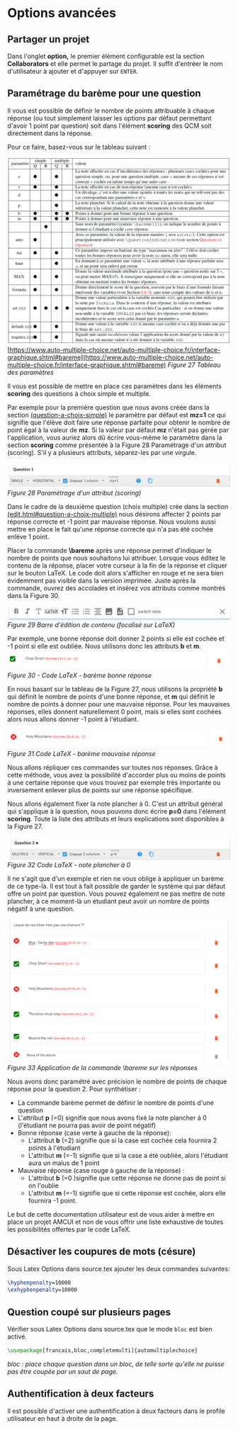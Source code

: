 # Options avancées

## Partager un projet

Dans l'onglet **option,** le premier élément configurable est la section **Collaborators** et elle permet le partage du projet. Il suffit d'entréer le nom d'utilisateur à ajouter et d'appuyer sur `ENTER`.

## Paramétrage du barème pour une question

Il vous est possible de définir le nombre de points attribuable à chaque réponse (ou tout simplement laisser les options par défaut permettant d'avoir 1 point par question) soit dans l'élément **scoring** des QCM soit directement dans la réponse.

Pour ce faire, basez-vous sur le tableau suivant :

 ![scoring_table](./assets/scoring_table.png)
 [https://www.auto-multiple-choice.net/auto-multiple-choice.fr/interface-graphique.shtml#bareme](https://www.auto-multiple-choice.net/auto-multiple-choice.fr/interface-graphique.shtml#bareme)
*Figure 27 Tableau des paramètres*

Il vous est possible de mettre en place ces paramètres dans les éléments **scoring** des questions à choix simple et multiple.

Par exemple pour la première question que nous avons créée dans la section [(question-a-choix-simple)](edit.html#question-a-choix-simple) le paramètre par défaut est **mz=1** ce qui signifie que l'élève doit faire une réponse parfaite pour obtenir le nombre de point égal à la valeur de **mz**. Si la valeur par défaut **mz** n'était pas gérée par l'application, vous auriez alors dû écrire vous-même le paramètre dans la section **scoring** comme présentée à la Figure 28 Paramétrage d'un attribut (scoring). S'il y a plusieurs attributs, séparez-les par une virgule.

 ![scoring_single](./assets/scoring_single.png)
*Figure 28 Paramétrage d'un attribut (scoring)*

Dans le cadre de la deuxième question (choix multiple) crée dans la section [(edit.html#question-a-choix-multiple)](edit.html#question-a-choix-multiple) nous désirons affecter 2 points par réponse correcte et -1 point par mauvaise réponse. Nous voulons aussi mettre en place le fait qu'une réponse correcte qui n'a pas été cochée enlève 1 point.

Placer la commande **\bareme** après une réponse permet d'indiquer le nombre de points que nous souhaitons lui attribuer. Lorsque vous éditez le contenu de la réponse, placer votre curseur à la fin de la réponse et cliquer sur le bouton LaTeX. Le code doit alors s'afficher en rouge et ne sera bien évidemment pas visible dans la version imprimée. Juste après la commande, ouvrez des accolades et insérez vos attributs comme montrés dans la Figure 30.

 ![edit_text_menu_latex](./assets/edit_text_menu_latex.png)
*Figure 29 Barre d'édition de contenu (focalisé sur LaTeX)*

Par exemple, une bonne réponse doit donner 2 points si elle est cochée et -1 point si elle est oubliée. Nous utilisons donc les attributs **b** et **m**. ![scoring_custom_1](./assets/scoring_custom_1.png)
*Figure 30 - Code LaTeX - barème bonne réponse*

En nous basant sur le tableau de la Figure 27, nous utilisons la propriété **b** qui définit le nombre de points d'une bonne réponse, et **m** qui définit le nombre de points à donner pour une mauvaise réponse. Pour les mauvaises réponses, elles donnent naturellement 0 point, mais si elles sont cochées alors nous allons donner -1 point à l'étudiant.

 ![scoring_custom_2](./assets/scoring_custom_2.png)
*Figure 31 Code LaTeX - barème mauvaise réponse*

Nous allons répliquer ces commandes sur toutes nos réponses. Grâce à cette méthode, vous avez la possibilité d'accorder plus ou moins de points à une certaine réponse que vous trouvez par exemple très importante ou inversement enlever plus de points sur une réponse spécifique.

Nous allons également fixer la note plancher à 0. C'est un attribut général qui s'applique à la question, nous pouvons donc écrire **p=0** dans l'élément **scoring**. Toute la liste des attributs et leurs explications sont disponibles à la Figure 27.

 ![scoring_multiple](./assets/scoring_multiple.png)
*Figure 32 Code LaTeX - note plancher à 0*

Il ne s'agit que d'un exemple et rien ne vous oblige à appliquer un barème de ce type-là. Il est tout à fait possible de garder le système qui par défaut offre un point par question. Vous pouvez également ne pas mettre de note plancher, à ce moment-là un étudiant peut avoir un nombre de points négatif à une question.

 ![edit_question_custom_scoring](./assets/edit_question_custom_scoring.png)
*Figure 33 Application de la commande \bareme sur les réponses*

Nous avons donc paramétré avec précision le nombre de points de chaque réponse pour la question 2. Pour synthétiser :

- La commande barème permet de définir le nombre de points d'une question
- L'attribut **p** (=0) signifie que nous avons fixé la note plancher à 0 (l'étudiant ne pourra pas avoir de point négatif)
- Bonne réponse (case verte à gauche de la réponse):
  - L'attribut **b** (=2) signifie que si la case est cochée cela fournira 2 points à l'étudiant
  - L'attribut **m** (=-1) signifie que si la case a été oubliée, alors l'étudiant aura un malus de 1 point
- Mauvaise réponse (case rouge à gauche de la réponse) :
  - L'attribut **b** (=0 )signifie que cette réponse ne donne pas de point si on l'oublie
  - L'attribut **m** (=-1) signifie que si cette réponse est cochée, alors elle fournira -1 point.

Le but de cette documentation utilisateur est de vous aider à mettre en place un projet AMCUI et non de vous offrir une liste exhaustive de toutes les possibilités offertes par le code LaTeX.



## Désactiver les coupures de mots (césure)

Sous Latex Options dans source.tex ajouter les deux commandes suivantes:

```tex
\hyphenpenalty=10000
\exhyphenpenalty=10000
```


## Question coupé sur plusieurs pages

Vérifier sous Latex Options dans source.tex que le mode `bloc` est bien activé.

```tex
\usepackage[francais,bloc,completemulti]{automultiplechoice}
```

*bloc : place chaque question dans un bloc, de telle sorte qu'elle ne puisse pas être coupée par un saut de page.*



## Authentification à deux facteurs

Il est possible d'activer une authentification à deux facteurs dans le profile utilisateur en haut à droite de la page.
